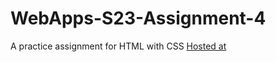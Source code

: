 # WebApps-S23-Assignment-4
A practice assignment for HTML with CSS
[Hosted at](https://44-563-web-apps-s23.github.io/44563-webapps-assignment-3-S559249/)
